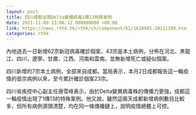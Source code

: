 ```yaml
---
layout: post
title: 四川成都出現Delta變種病毒1傳13特殊案例
date: 2021-11-09 13:06:12.000000000 +08:00
link: https://news.rthk.hk/rthk/ch/component/k2/1618985-20211109.htm
categories: rthk
---
```


內地過去一日新增62宗新冠病毒確診個案，43宗是本土病例，分佈在河北、黑龍江、四川，遼寧、甘肅、江西、河南和雲南。並無新增死亡或疑似個案。

四川新增的7宗本土病例，全部來自成都。當局表示，本月2日成都報告這一輪疫情的首宗病例以來，至今累計確診個案23宗。

四川省疾控中心副主任唐雪峰表示，由於Delta變異病毒株的傳播力更強，成都這一輪疫情出現了1傳13的特殊案例。他又說，雖然這兩天成都新增病例數目比較多，但所有病例源頭清楚，均在同一條傳播鏈上，說明疫情總體上可控。
